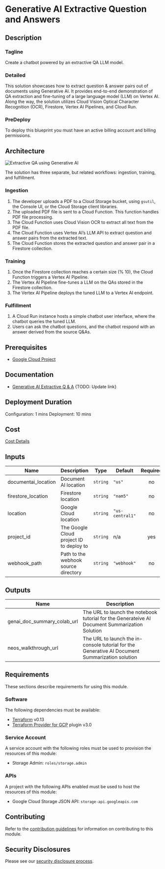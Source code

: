 # Generative AI Extractive Question and Answers

## Description
### Tagline
Create a chatbot powered by an extractive QA LLM model.

### Detailed
This solution showcases how to extract question & answer pairs out of documents
using Generative AI. It provides end-to-end demonstration of QA extraction and
fine-tuning of a large language model (LLM) on Vertex AI. Along the way, the
solution utilizes Cloud Vision Optical Character Recognition (OCR), Firestore,
Vertex AI Pipelines, and Cloud Run.

### PreDeploy
To deploy this blueprint you must have an active billing account and billing permissions.

## Architecture
![Extractive QA using Generative AI]()
<!-- TODO: Update the image with the correct diagram -->

The solution has three separate, but related workflows: ingestion, training,
and fulfillment.

### Ingestion

1. The developer uploads a PDF to a Cloud Storage bucket, using `gsutil`, the Console UI, or 
   the Cloud Storage client libraries.
1. The uploaded PDF file is sent to a Cloud Function. This function handles PDF file processing.
1. The Cloud Function uses Cloud Vision OCR to extract all text from the PDF file.
1. The Cloud Function uses Vertex AI’s LLM API to extract question and answer pairs from the extracted text.
1. The Cloud Function stores the extracted question and answer pair in a Firestore collection.

### Training

1. Once the Firestore collection reaches a certain size (% 10), the Cloud 
   Function triggers a Vertex AI Pipeline.
1. The Vertex AI Pipeline fine-tunes a LLM on the QAs stored in the Firestore collection.
1. The Vertex AI Pipeline deploys the tuned LLM to a Vertex AI endpoint.

### Fulfillment

1. A Cloud Run instance hosts a simple chatbot user interface, where the chatbot
   queries the tuned LLM.
1. Users can ask the chatbot questions, and the chatbot respond with an
   answer derived from the source Q&As. 

## Prerequisites
- [Google Cloud Project](https://cloud.google.com/resource-manager/docs/creating-managing-projects)

## Documentation
- [Generative AI Extractive Q & A]()
{TODO: Update link}

## Deployment Duration
Configuration: 1 mins
Deployment: 10 mins

## Cost
[Cost Details](https://cloud.google.com/products/calculator/#id=78888c9b-02ac-4130-9327-fecd7f4cfb11)

<!-- BEGINNING OF PRE-COMMIT-TERRAFORM DOCS HOOK -->
## Inputs

| Name | Description | Type | Default | Required |
|------|-------------|------|---------|:--------:|
| documentai\_location | Document AI location | `string` | `"us"` | no |
| firestore\_location | Firestore location | `string` | `"nam5"` | no |
| location | Google Cloud location | `string` | `"us-central1"` | no |
| project\_id | The Google Cloud project ID to deploy to | `string` | n/a | yes |
| webhook\_path | Path to the webhook source directory | `string` | `"webhook"` | no |

## Outputs

| Name | Description |
|------|-------------|
| genai\_doc\_summary\_colab\_url | The URL to launch the notebook tutorial for the Generateive AI Document Summarization Solution |
| neos\_walkthrough\_url | The URL to launch the in-console tutorial for the Generative AI Document Summarization solution |

<!-- END OF PRE-COMMIT-TERRAFORM DOCS HOOK -->

## Requirements

These sections describe requirements for using this module.

### Software

The following dependencies must be available:

- [Terraform][terraform] v0.13
- [Terraform Provider for GCP][terraform-provider-gcp] plugin v3.0

### Service Account

A service account with the following roles must be used to provision
the resources of this module:

- Storage Admin: `roles/storage.admin`

### APIs

A project with the following APIs enabled must be used to host the
resources of this module:

- Google Cloud Storage JSON API: `storage-api.googleapis.com`

## Contributing

Refer to the [contribution guidelines](./docs/CONTRIBUTING.md) for
information on contributing to this module.

[iam-module]: https://registry.terraform.io/modules/terraform-google-modules/iam/google
[project-factory-module]: https://registry.terraform.io/modules/terraform-google-modules/project-factory/google
[terraform-provider-gcp]: https://www.terraform.io/docs/providers/google/index.html
[terraform]: https://www.terraform.io/downloads.html

## Security Disclosures

Please see our [security disclosure process](./SECURITY.md).
